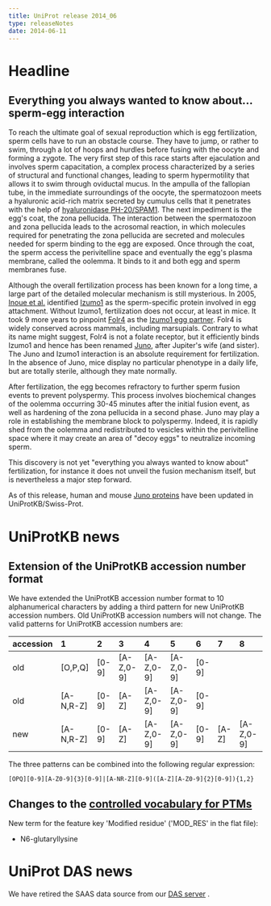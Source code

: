 ```yaml
---
title: UniProt release 2014_06
type: releaseNotes
date: 2014-06-11
---
```


# Headline

## Everything you always wanted to know about... sperm-egg interaction

To reach the ultimate goal of sexual reproduction which is egg fertilization, sperm cells have to run an obstacle course. They have to jump, or rather to swim, through a lot of hoops and hurdles before fusing with the oocyte and forming a zygote. The very first step of this race starts after ejaculation and involves sperm capacitation, a complex process characterized by a series of structural and functional changes, leading to sperm hypermotility that allows it to swim through oviductal mucus. In the ampulla of the fallopian tube, in the immediate surroundings of the oocyte, the spermatozoon meets a hyaluronic acid-rich matrix secreted by cumulus cells that it penetrates with the help of [hyaluronidase PH-20/SPAM1](<http://www.uniprot.org/uniprotkb?query=(gene:SPAM1)+AND+reviewed:true>). The next impediment is the egg's coat, the zona pellucida. The interaction between the spermatozoon and zona pellucida leads to the acrosomal reaction, in which molecules required for penetrating the zona pellucida are secreted and molecules needed for sperm binding to the egg are exposed. Once through the coat, the sperm access the perivitelline space and eventually the egg's plasma membrane, called the oolemma. It binds to it and both egg and sperm membranes fuse.

Although the overall fertilization process has been known for a long time, a large part of the detailed molecular mechanism is still mysterious. In 2005, [Inoue et al.](http://www.ncbi.nlm.nih.gov/pubmed/15759005) identified [Izumo1](<http://www.uniprot.org/uniprotkb?query=(gene:IZUMO1)+AND+reviewed:true>) as the sperm-specific protein involved in egg attachment. Without Izumo1, fertilization does not occur, at least in mice. It took 9 more years to pinpoint [Folr4](<http://www.uniprot.org/uniprotkb?query=(gene:FOLR4)+AND+reviewed:true>) as the [Izumo1 egg partner](http://www.ncbi.nlm.nih.gov/pubmed/24739963). Folr4 is widely conserved across mammals, including marsupials. Contrary to what its name might suggest, Folr4 is not a folate receptor, but it efficiently binds Izumo1 and hence has been renamed [Juno](http://en.wikipedia.org/wiki/Juno_%28mythology%29), after Jupiter's wife (and sister). The Juno and Izumo1 interaction is an absolute requirement for fertilization. In the absence of Juno, mice display no particular phenotype in a daily life, but are totally sterile, although they mate normally.

After fertilization, the egg becomes refractory to further sperm fusion events to prevent polyspermy. This process involves biochemical changes of the oolemma occurring 30-45 minutes after the initial fusion event, as well as hardening of the zona pellucida in a second phase. Juno may play a role in establishing the membrane block to polyspermy. Indeed, it is rapidly shed from the oolemma and redistributed to vesicles within the perivitelline space where it may create an area of "decoy eggs" to neutralize incoming sperm.

This discovery is not yet "everything you always wanted to know about" fertilization, for instance it does not unveil the fusion mechanism itself, but is nevertheless a major step forward.

As of this release, human and mouse [Juno proteins](http://www.uniprot.org/uniprotkb?query=gene:Folr4+and+reviewed:true) have been updated in UniProtKB/Swiss-Prot.

# UniProtKB news

## Extension of the UniProtKB accession number format

We have extended the UniProtKB accession number format to 10 alphanumerical characters by adding a third pattern for new UniProtKB accession numbers. Old UniProtKB accession numbers will not change. The valid patterns for UniProtKB accession numbers are:

| accession | 1           | 2       | 3           | 4           | 5           | 6       | 7       | 8           | 9           | 10      |
| :-------- | :---------- | :------ | :---------- | :---------- | :---------- | :------ | :------ | :---------- | :---------- | :------ |
| old       | \[O,P,Q\]   | \[0-9\] | \[A-Z,0-9\] | \[A-Z,0-9\] | \[A-Z,0-9\] | \[0-9\] |         |             |             |         |
| old       | \[A-N,R-Z\] | \[0-9\] | \[A-Z\]     | \[A-Z,0-9\] | \[A-Z,0-9\] | \[0-9\] |         |             |             |         |
| new       | \[A-N,R-Z\] | \[0-9\] | \[A-Z\]     | \[A-Z,0-9\] | \[A-Z,0-9\] | \[0-9\] | \[A-Z\] | \[A-Z,0-9\] | \[A-Z,0-9\] | \[0-9\] |

The three patterns can be combined into the following regular expression:

    [OPQ][0-9][A-Z0-9]{3}[0-9]|[A-NR-Z][0-9]([A-Z][A-Z0-9]{2}[0-9]){1,2}

## Changes to the [controlled vocabulary for PTMs](https://ftp.uniprot.org/pub/databases/uniprot/current_release/knowledgebase/complete/docs/ptmlist)

New term for the feature key 'Modified residue' ('MOD_RES' in the flat file):

- N6-glutaryllysine

# UniProt DAS news

We have retired the SAAS data source from our [DAS server](http://www.ebi.ac.uk/uniprot-das) .
